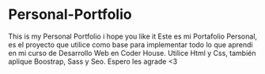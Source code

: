 # Personal-Portfolio
This is my Personal Portfolio i hope you like it
Este es mi Portafolio Personal, es el proyecto que utilice como base para implementar todo lo que aprendi en mi curso de Desarrollo Web en Coder House. Utilice Html y Css, también aplique Boostrap, Sass y Seo. Espero les agrade <3
